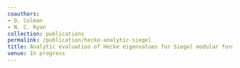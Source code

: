 ```yaml
---
coauthors:
- O. Colman
- N. C. Ryan
collection: publications
permalink: /publication/hecke-analytic-siegel
title: Analytic evaluation of Hecke eigenvalues for Siegel modular forms
venue: In progress
---
```

